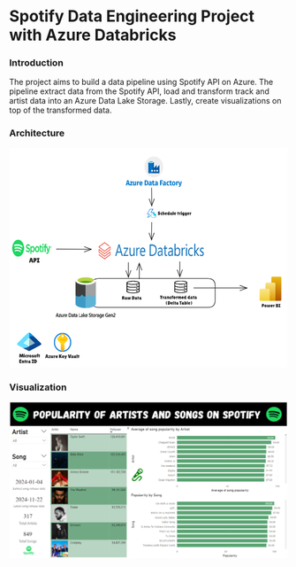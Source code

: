 # Spotify Data Engineering Project with Azure Databricks
### Introduction
The project aims to build a data pipeline using Spotify API on Azure. The pipeline extract data from the Spotify API, load and transform track and artist data into an Azure Data Lake Storage. Lastly, create visualizations on top of the transformed data. 

### Architecture
![Diagram](https://github.com/putthisonwannapong/spotifyproject-azure-databricks/blob/main/image/Architecture-Diagram.png)
### Visualization
![Spotify Dashboard](https://github.com/putthisonwannapong/spotifyproject-azure-databricks/blob/main/image/SpotifyDashboard.PNG)
